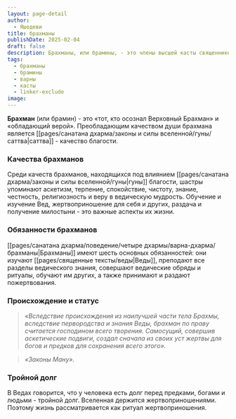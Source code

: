 ```yaml
---
layout: page-detail
author:
  - Яшодеви
title: брахманы
publishDate: 2025-02-04
draft: false
description: Брахманы, или брамины, - это члены высшей касты священников в индуизме, обладающие знанием Вед и выполняющие духовные обязанности. Они характеризуются качествами благости (саттва).
tags:
  - брахманы
  - брамины
  - варны
  - касты
  - linker-exclude
image: 
---
```

**Брахман** (или брамин) - это «тот, кто осознал Верховный Брахман» и «обладающий верой». Преобладающим качеством души брахмана является [[pages/санатана дхарма/законы и силы вселенной/гуны/саттва|саттва]] - качество благости.

### Качества брахманов

Среди качеств брахманов, находящихся под влиянием [[pages/санатана дхарма/законы и силы вселенной/гуны|гуны]] благости, шастры упоминают аскетизм, терпение, спокойствие, чистоту, знание, честность, религиозность и веру в ведическую мудрость. Обучение и изучение Вед, жертвоприношение для себя и других, раздача и получение милостыни - это важные аспекты их жизни.

### Обязанности брахманов

[[pages/санатана дхарма/поведение/четыре дхармы/варна-дхарма/брахманы|Брахманы]] имеют шесть основных обязанностей: они изучают [[pages/священные тексты/веды|Веды]], преподают все разделы ведического знания, совершают ведические обряды и ритуалы, обучают им других, а также принимают и раздают пожертвования.

### Происхождение и статус

>*«Вследствие происхождения из наилучшей части тела Брахмы, вследствие первородства и знания Веды, брахман по праву считается господином всего творения. Самосущий, совершив аскетические подвиги, создал сначала из своих уст жертвы для богов и предков для сохранения всего этого».*

>*«Законы Ману».*

### Тройной долг

В Ведах говорится, что у человека есть долг перед предками, богами и людьми - тройной долг. Вселенная держится жертвоприношениями. Поэтому жизнь рассматривается как ритуал жертвоприношения.
